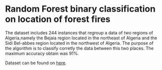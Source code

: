 # Random Forest binary classification on location of forest fires

The dataset includes 244 instances that regroup a data of two regions of Algeria,namely the Bejaia region located in the northeast of Algeria and the Sidi Bel-abbes region located in the northwest of Algeria.
The purpose of the algorithm is to classify corretly the data between this two places. The maximum accuracy obtain was 91%.

Dataset can be found on [here](https://archive.ics.uci.edu/ml/datasets/Algerian+Forest+Fires+Dataset++).
